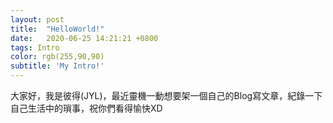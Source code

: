 ```yaml
---
layout: post
title:  "HelloWorld!"
date:   2020-06-25 14:21:21 +0800
tags: Intro
color: rgb(255,90,90)
subtitle: 'My Intro!'
---
```


大家好，我是彼得(JYL)，最近靈機一動想要架一個自己的Blog寫文章，紀錄一下自己生活中的瑣事，祝你們看得愉快XD